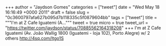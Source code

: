 
+++
author = "Jaydson Gomes"
categories = ["tweet"]
date = "Wed May 18 16:16:49 +0000 2011"
draft = false
slug = "0c3600797afa627b095d7b118335c5f0879604bb"
tags = ["tweet"]
title = """I'm at Z Cafe Iguatemi (A..."""
tweet = true
micro = true
tweet_url = "https://twitter.com/jaydson/status/70885562164318208"
+++
I'm at Z Cafe Iguatemi (Av. João Wallig 1800 (Iguatemi - loja 102), Porto Alegre) w/ 2 others http://4sq.com/ltgo1S
